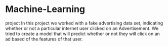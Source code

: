 # Machine-Learning
project
In this project we worked with a fake advertising data set,
indicating whether or not a particular internet user clicked on an Advertisement.
We tried to create a model that will predict whether or not they will click on an ad based of the features of that user.
